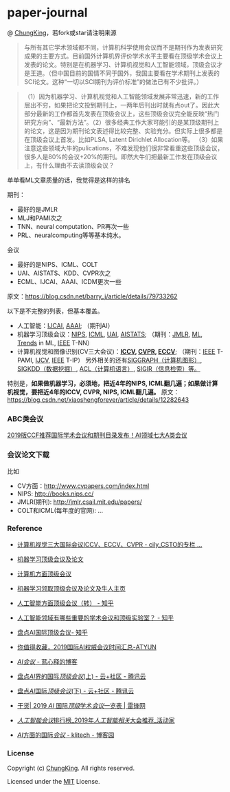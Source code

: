 # paper-journal

@ [ChungKing](https://github.com/HuangCongQing/paper-journal)，若fork或star请注明来源


>与所有其它学术领域都不同，计算机科学使用会议而不是期刊作为发表研究成果的主要方式。目前国外计算机界评价学术水平主要看在顶级学术会议上发表的论文。特别是在机器学习、计算机视觉和人工智能领域，顶级会议才是王道。（但中国目前的国情不同于国外，我国主要看在学术期刊上发表的SCI论文。这种“一切以SCI期刊为评价标准”的做法已有不少批评。） 

>（1）因为机器学习、计算机视觉和人工智能领域发展非常迅速，新的工作层出不穷，如果把论文投到期刊上，一两年后刊出时就有点out了。因此大部分最新的工作都首先发表在顶级会议上，这些顶级会议完全能反映“热门研究方向”、“最新方法”。（2）很多经典工作大家可能引的是某顶级期刊上的论文，这是因为期刊论文表述得比较完整、实验充分。但实际上很多都是在顶级会议上首发。比如PLSA, Latent Dirichlet Allocation等。
（3）如果注意这些领域大牛的pulications，不难发现他们很非常看重这些顶级会议，很多人是80%的会议+20%的期刊。即然大牛们把最新工作发在顶级会议上，有什么理由不去读顶级会议？





单单看ML文章质量的话，我觉得是这样的排名

期刊：
* 最好的是JMLR
* MLJ和PAMI次之
* TNN、neural computation、PR再次一些
* PRL、neuralcomputing等等基本纯水。

会议
* 最好的是NIPS、ICML、COLT
* UAI、AISTATS、KDD、CVPR次之
* ECML、IJCAI、AAAI、ICDM更次一些

原文：https://blog.csdn.net/barry_j/article/details/79733262 

以下是不完整的列表，但基本覆盖。
* 人工智能：[IJCAI](https://www.ijcai.org/), [AAAI](https://aaai.org/Conferences/conferences.php); （期刊AI）
* 机器学习顶级会议：[NIPS](https://nips.cc/), [ICML](https://icml.cc/), [UAI](http://www.auai.org/), [AISTATS](https://www.aistats.org/);  （期刊：[JMLR](), [ML](), [Trends]() in ML, [IEEE]() T-NN）
* 计算机视觉和图像识别(CV三大会议)：**[ICCV](), [CVPR](), [ECCV]()**;  （期刊：[IEEE]() T-PAMI, [IJCV](), [IEEE]() T-IP）
另外相关的还有[SIGGRAPH（计算机图形）](), [SIGKDD（数据挖掘）](), [ACL（计算机语言）](), [SIGIR（信息检索）等。]()


特别是，**如果做机器学习，必须地，把近4年的NIPS, ICML翻几遍；如果做计算机视觉，要把近4年的ICCV, CVPR, NIPS, ICML翻几遍。**
原文：https://blog.csdn.net/xiaoshengforever/article/details/12282643

### ABC类会议

[2019版CCF推荐国际学术会议和期刊目录发布！AI领域七大A类会议](https://cloud.tencent.com/developer/article/1424716)



### 会议论文下载


比如
* CV方面：http://www.cvpapers.com/index.html
* NIPS: http://books.nips.cc/
* JMLR(期刊): http://jmlr.csail.mit.edu/papers/
* COLT和ICML(每年度的官网): ...







### Reference



 * [计算机视觉三大国际会议ICCV、ECCV、CVPR - cily_CSTO的专栏 ...](https://blog.csdn.net/cily_CSTO/article/details/50132711)

* [机器学习顶级会议及论文](https://blog.csdn.net/barry_j/article/details/79733262)
* [计算机方面顶级会议](https://blog.csdn.net/xiaoshengforever/article/details/12282643)
* [机器学习领取顶级会议及论文及牛人主页](https://blog.csdn.net/Barry_J/article/details/79733262)
* [ 人工智能方面顶级会议（转） - 知乎](https://zhuanlan.zhihu.com/p/25153492)
* [人工智能领域有哪些重要的学术会议和顶级实验室？ - 知乎](https://www.zhihu.com/question/31617024)
*  [ 盘点AI国际顶级会议- 知乎](https://zhuanlan.zhihu.com/p/51749414)
* [你值得收藏，2019国际AI权威会议时间汇总-ATYUN](https://www.atyun.com/34815.html)
*  [*AI会议* - 蓝心释的博客](https://blog.csdn.net/nineship/article/details/86478254)
*  [盘点*AI*界的国际*顶级会议*(上) - 云+社区 - 腾讯云](https://cloud.tencent.com/developer/news/363510)
* [盘点*AI*国际*顶级会议*(下) - 云+社区 - 腾讯云](https://cloud.tencent.com/developer/news/366946)
* [干货| 2019 *AI* 国际*顶级*学术*会议*一览表 | 雷锋网](https://www.leiphone.com/news/201811/moY0Du4LlokN31Gy.html)
* [*人工智能会议*排行榜_2019年*人工智能相关*大会推荐_活动家](https://www.huodongjia.com/tag/1464/)
*  [*AI*方面的国际*会议* - klitech - 博客园](https://www.cnblogs.com/klitech/p/6686374.html)



















































### License

Copyright (c) [ChungKing](https://github.com/HuangCongQing/paper-journal). All rights reserved.

Licensed under the [MIT](./LICENSE) License.

